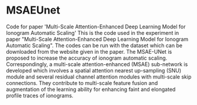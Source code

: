 # MSAEUnet
Code for paper 'Multi-Scale Attention-Enhanced Deep Learning Model for Ionogram Automatic Scaling'
This is the code used in the experiment in paper "Multi-Scale Attention-Enhanced Deep Learning Model for Ionogram Automatic Scaling". The codes can be run with the dataset which can be downloaded from the website given in the paper.
The MSAE-UNet is proposed to increase the accuracy of ionogram automatic scaling. Correspondingly, a multi-scale attention-enhanced (MSAE) sub-network is developed which involves a spatial attention nearest up-sampling (SNU) module and several residual channel attention modules with multi-scale skip connections. They contribute to multi-scale feature fusion and augmentation of the learning ability for enhancing faint and elongated profile traces of ionograms.
